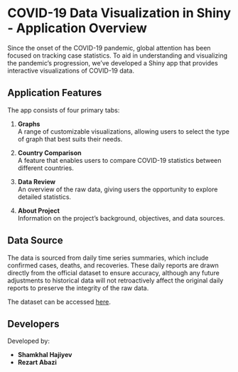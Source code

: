 # COVID-19 Data Visualization in Shiny - Application Overview

Since the onset of the COVID-19 pandemic, global attention has been focused on tracking case statistics. To aid in understanding and visualizing the pandemic’s progression, we’ve developed a Shiny app that provides interactive visualizations of COVID-19 data.

## Application Features

The app consists of four primary tabs:

1. **Graphs**  
   A range of customizable visualizations, allowing users to select the type of graph that best suits their needs.

2. **Country Comparison**  
   A feature that enables users to compare COVID-19 statistics between different countries.

3. **Data Review**  
   An overview of the raw data, giving users the opportunity to explore detailed statistics.

4. **About Project**  
   Information on the project’s background, objectives, and data sources.

## Data Source

The data is sourced from daily time series summaries, which include confirmed cases, deaths, and recoveries. These daily reports are drawn directly from the official dataset to ensure accuracy, although any future adjustments to historical data will not retroactively affect the original daily reports to preserve the integrity of the raw data.

The dataset can be accessed [here](https://github.com/CSSEGISandData/COVID-19/tree/master/csse_covid_19_data/csse_covid_19_time_series).

## Developers

Developed by:

- **Shamkhal Hajiyev**
- **Rezart Abazi**
